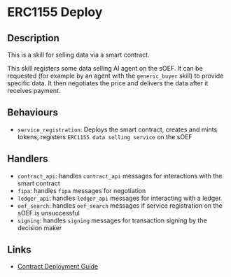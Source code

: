 # ERC1155 Deploy

## Description

This is a skill for selling data via a smart contract.

This skill registers some data selling AI agent on the sOEF. It can be requested (for example by an agent with the `generic_buyer` skill) to provide specific data. It then negotiates the price and delivers the data after it receives payment.

## Behaviours

* `service_registration`: Deploys the smart contract, creates and mints tokens, registers `ERC1155 data selling service` on the sOEF

## Handlers

* `contract_api`: handles `contract_api` messages for interactions with the smart contract
* `fipa`: handles `fipa` messages for negotiation
* `ledger_api`: handles `ledger_api` messages for interacting with a ledger.
* `oef_search`: handles `oef_search` messages if service registration on the sOEF is unsuccessful
* `signing`: handles `signing` messages for transaction signing by the decision maker

## Links

* <a href="https://docs.fetch.ai/aea/erc1155-skills/" target="_blank">Contract Deployment Guide</a>
